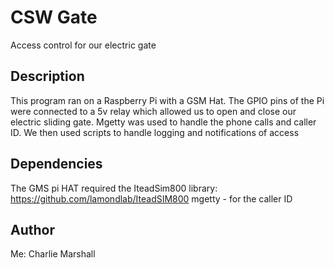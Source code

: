 # CSW Gate

Access control for our electric gate

## Description

This program ran on a Raspberry Pi with a GSM Hat. The GPIO pins of the Pi were connected to a 5v relay which allowed us to open and close our electric sliding gate. 
Mgetty was used to handle the phone calls and caller ID. We then used scripts to handle logging and notifications of access

## Dependencies

The GMS pi HAT required the IteadSim800 library: https://github.com/lamondlab/IteadSIM800
mgetty - for the caller ID

## Author

Me: Charlie Marshall

